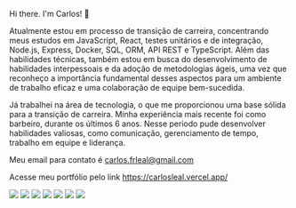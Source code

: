 Hi there. I'm Carlos! 👋

Atualmente estou em processo de transição de carreira, concentrando meus estudos em JavaScript, React, testes unitários e de integração, Node.js, Express, Docker, SQL, ORM, API REST e TypeScript. Além das habilidades técnicas, também estou em busca do desenvolvimento de habilidades interpessoais e da adoção de metodologias ágeis, uma vez que reconheço a importância fundamental desses aspectos para um ambiente de trabalho eficaz e uma colaboração de equipe bem-sucedida.

Já trabalhei na área de tecnologia, o que me proporcionou uma base sólida para a transição de carreira. Minha experiência mais recente foi como barbeiro, durante os últimos 6 anos. Nesse periodo pude desenvolver habilidades valiosas, como comunicação, gerenciamento de tempo, trabalho em equipe e liderança. 

Meu email para contato é carlos.frleal@gmail.com

Acesse meu portfólio pelo link <href src="https://carlosleal.vercel.app/">https://carlosleal.vercel.app/</href>


<img src="https://img.shields.io/badge/JavaScript-323330?style=for-the-badge&logo=javascript&logoColor=F7DF1E" /> <img src="https://img.shields.io/badge/React-20232A?style=for-the-badge&logo=react&logoColor=61DAFB" /> <img src="https://img.shields.io/badge/Redux-593D88?style=for-the-badge&logo=redux&logoColor=white" />
<img src="https://img.shields.io/badge/Jest-C21325?style=for-the-badge&logo=jest&logoColor=white" />
<img src="https://img.shields.io/badge/Node%20js-339933?style=for-the-badge&logo=nodedotjs&logoColor=white" />
<img src="https://img.shields.io/badge/MySQL-005C84?style=for-the-badge&logo=mysql&logoColor=white" />
<img src="https://img.shields.io/badge/Express%20js-000000?style=for-the-badge&logo=express&logoColor=white"/>
<!--
**carlosleal89/carlosleal89** is a ✨ _special_ ✨ repository because its `README.md` (this file) appears on your GitHub profile.

Here are some ideas to get you started:

- 🔭 I’m currently working on ...
- 🌱 I’m currently learning ...
- 👯 I’m looking to collaborate on ...
- 🤔 I’m looking for help with ...
- 💬 Ask me about ...
- 📫 How to reach me: ...
- 😄 Pronouns: ...
- ⚡ Fun fact: ...
-->
